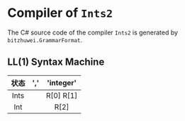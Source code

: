 # Compiler of `Ints2`

The C# source code of the compiler `Ints2` is generated by `bitzhuwei.GrammarFormat`.

## LL(1) Syntax Machine

| 状态 | \',\' | \'integer\' |
|:---:|:---:|:---:|
| Ints |   | R[0] R[1] |
| Int |   | R[2] |


